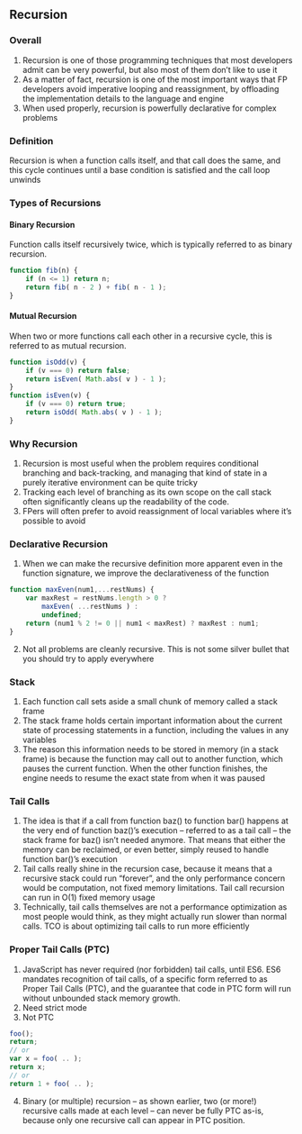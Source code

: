 <!--
 * @Author: your name
 * @Date: 2020-07-03 19:43:22
 * @LastEditTime: 2020-07-04 22:16:17
 * @LastEditors: Please set LastEditors
 * @Description: In User Settings Edit
 * @FilePath: /functional-light-javascript-study-notes/CH08/README.md
--> 

## Recursion

### Overall
1. Recursion is one of those programming techniques that most developers admit can be very powerful, but also most of them don’t like to use it
2. As a matter of fact, recursion is one of the most important ways that FP developers avoid imperative looping and reassignment, by offloading the implementation details to the language and engine
3. When used properly, recursion is powerfully declarative for complex problems

### Definition
Recursion is when a function calls itself, and that call does the same, and this cycle
continues until a base condition is satisfied and the call loop unwinds

### Types of Recursions

#### Binary Recursion
Function calls itself recursively twice, which is typically referred to as binary recursion.
~~~javascript
function fib(n) {
    if (n <= 1) return n;
    return fib( n - 2 ) + fib( n - 1 );
}
~~~

#### Mutual Recursion
When two or more functions call each other in a recursive cycle, this is referred to as mutual recursion.
~~~javascript
function isOdd(v) {
    if (v === 0) return false;
    return isEven( Math.abs( v ) - 1 );
}
function isEven(v) {
    if (v === 0) return true;
    return isOdd( Math.abs( v ) - 1 );
}
~~~

### Why Recursion
1. Recursion is most useful when the problem requires conditional branching and back-tracking, and managing that kind of state in a purely iterative environment can be quite tricky
2. Tracking each level of branching as its own scope on the call stack often significantly cleans up the readability of the code.
3. FPers will often prefer to avoid reassignment of local variables where it’s possible to avoid

### Declarative Recursion
1. When we can make the recursive definition more apparent even in the function signature, we improve the declarativeness of the function
~~~javascript
function maxEven(num1,...restNums) {
    var maxRest = restNums.length > 0 ?
        maxEven( ...restNums ) :
        undefined;
    return (num1 % 2 != 0 || num1 < maxRest) ? maxRest : num1;
}
~~~
2. Not all problems are cleanly recursive. This is not some silver bullet that you should try to apply everywhere

### Stack
1. Each function call sets aside a small chunk of memory called a stack frame
2. The stack frame holds certain important information about the current state of processing statements in a function, including the values in any variables
3. The reason this information needs to be stored in memory (in a stack frame) is because the function may call out to another function, which pauses the current function. When the
other function finishes, the engine needs to resume the exact state from when it was paused

### Tail Calls
1. The idea is that if a call from function baz() to function bar() happens at the very end of function baz()’s execution – referred to as a tail call – the stack frame for
baz() isn’t needed anymore. That means that either the memory can be reclaimed, or even better, simply reused to handle function bar()’s execution
2. Tail calls really shine in the recursion case, because it means that a recursive stack could run “forever”, and the only performance concern would be computation, not fixed memory limitations. Tail call recursion can run in O(1) fixed memory usage
3. Technically, tail calls themselves are not a performance optimization as most people would think, as they might actually run slower than normal calls. TCO is about optimizing tail calls to run more efficiently

### Proper Tail Calls (PTC)
1. JavaScript has never required (nor forbidden) tail calls, until ES6. ES6 mandates recognition of tail calls, of a specific form referred to as Proper Tail Calls (PTC),
and the guarantee that code in PTC form will run without unbounded stack memory growth.
2. Need strict mode
3. Not PTC
~~~javascript
foo();
return;
// or
var x = foo( .. );
return x;
// or
return 1 + foo( .. );
~~~
4. Binary (or multiple) recursion – as shown earlier, two (or more!) recursive calls made at each level – can never be fully PTC as-is, because only one recursive call can appear
in PTC position.

